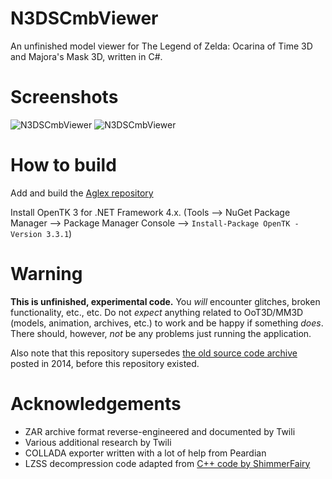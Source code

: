 N3DSCmbViewer
=============

An unfinished model viewer for The Legend of Zelda: Ocarina of Time 3D and Majora's Mask 3D, written in C#.

Screenshots
===========

![N3DSCmbViewer](http://i.imgur.com/uyXvgSI.png)
![N3DSCmbViewer](http://i.imgur.com/A0fSt2h.png)


How to build
=======
Add and build the [Aglex repository](https://github.com/NishaWolfe/Aglex)

Install OpenTK 3 for .NET Framework 4.x. (Tools --> NuGet Package Manager --> Package Manager Console --> `Install-Package OpenTK -Version 3.3.1`)



Warning
=======

__This is unfinished, experimental code.__ You _will_ encounter glitches, broken functionality, etc., etc. Do not _expect_ anything related to OoT3D/MM3D (models, animation, archives, etc.) to work and be happy if something _does_. There should, however, _not_ be any problems just running the application.

Also note that this repository supersedes [the old source code archive](http://magicstone.de/dzd/random/3ds/N3DSCmbViewer-bin-src.rar) posted in 2014, before this repository existed.

Acknowledgements
================

* ZAR archive format reverse-engineered and documented by Twili
* Various additional research by Twili
* COLLADA exporter written with a lot of help from Peardian
* LZSS decompression code adapted from [C++ code by ShimmerFairy](https://github.com/ShimmerFairy/MM3D/)
